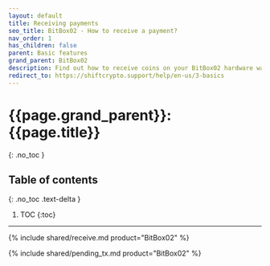 ```yaml
---
layout: default
title: Receiving payments
seo_title: BitBox02 - How to receive a payment?
nav_order: 1
has_children: false
parent: Basic features
grand_parent: BitBox02
description: Find out how to receive coins on your BitBox02 hardware wallet.
redirect_to: https://shiftcrypto.support/help/en-us/3-basics
---
```


# {{page.grand_parent}}: {{page.title}}
{: .no_toc }

## Table of contents
{: .no_toc .text-delta }

1. TOC
{:toc}

---
{% include shared/receive.md product="BitBox02" %}

{% include shared/pending_tx.md product="BitBox02" %}
